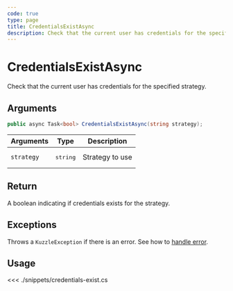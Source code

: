 ```yaml
---
code: true
type: page
title: CredentialsExistAsync
description: Check that the current user has credentials for the specified strategy
---
```


# CredentialsExistAsync

Check that the current user has credentials for the specified strategy.

## Arguments

```csharp
public async Task<bool> CredentialsExistAsync(string strategy);
```

| Arguments  | Type              | Description     |
|------------|-------------------|-----------------|
| `strategy` | <pre>string</pre> | Strategy to use |

## Return

A boolean indicating if credentials exists for the strategy.

## Exceptions

Throws a `KuzzleException` if there is an error. See how to [handle error](/sdk/csharp/1/essentials/error-handling).

## Usage

<<< ./snippets/credentials-exist.cs
